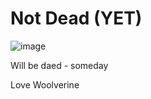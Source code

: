 # Not Dead (YET)

![image](https://user-images.githubusercontent.com/114661125/193011294-cd749948-c9c4-42c4-923d-4c6644e07cdc.png)

Will be daed - someday

Love Woolverine

<!---
dead-pool-aka-wilson/dead-pool-aka-wilson is a ✨ special ✨ repository because its `README.md` (this file) appears on your GitHub profile.
You can click the Preview link to take a look at your changes.
--->
